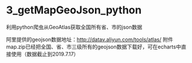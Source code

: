 # 3_getMapGeoJson_python
利用python爬虫从GeoAtlas获取全国所有省、市的json数据

阿里提供的geojson数据地址：http://datav.aliyun.com/tools/atlas/
附件map.zip已经把全国、省、市三级所有的geojson数据下载好，可在echarts中直接使用（数据截止到2019.7.17）
